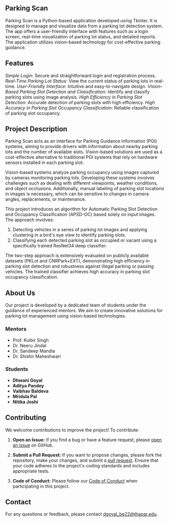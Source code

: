 ## Parking Scan

Parking Scan is a Python-based application developed using Tkinter. It is designed to manage and visualize data from a parking lot detection system. The app offers a user-friendly interface with features such as a login screen, real-time visualization of parking lot status, and detailed reports. The application utilizes vision-based technology for cost-effective parking guidance.

## Features

*Simple Login*: Secure and straightforward login and registration process.
*Real-Time Parking Lot Status*: View the current status of parking lots in real-time.
*User-Friendly Interface*: Intuitive and easy-to-navigate design.
*Vision-Based Parking Slot Detection and Classification*: Identify and classify parking slots using image analysis.
*High Efficiency in Parking Slot Detection*: Accurate detection of parking slots with high efficiency.
*High Accuracy in Parking Slot Occupancy Classification*: Reliable classification of parking slot occupancy.

## Project Description

Parking Scan acts as an interface for Parking Guidance Information (PGI) systems, aiming to provide drivers with information about nearby parking lots and the number of available slots. Vision-based solutions are used as a cost-effective alternative to traditional PGI systems that rely on hardware sensors installed in each parking slot.

Vision-based systems analyze parking occupancy using images captured by cameras monitoring parking lots. Developing these systems involves challenges such as dealing with different viewpoints, weather conditions, and object occlusions. Additionally, manual labeling of parking slot locations in images is necessary, which can be sensitive to changes in camera angles, replacements, or maintenance.

This project introduces an algorithm for Automatic Parking Slot Detection and Occupancy Classification (APSD-OC) based solely on input images. The approach involves:

1. Detecting vehicles in a series of parking lot images and applying clustering in a bird's eye view to identify parking slots.
2. Classifying each detected parking slot as occupied or vacant using a specifically trained ResNet34 deep classifier.

The two-step approach is extensively evaluated on publicly available datasets (PKLot and CNRPark+EXT), demonstrating high efficiency in parking slot detection and robustness against illegal parking or passing vehicles. The trained classifier achieves high accuracy in parking slot occupancy classification.

## About Us

Our project is developed by a dedicated team of students under the guidance of experienced mentors. We aim to create innovative solutions for parking lot management using vision-based technologies.

### Mentors

- Prof. Kulbir Singh
- Dr. Neeru Jindal
- Dr. Sandeep Mandia
- Dr. Shishir Maheshwari

### Students
- **Dhwani Goyal** 
- **Aditya Pandey** 
- **Vaibhav Baldeva**
- **Mridula Pal** 
- **Nitika Joshi**

## Contributing

We welcome contributions to improve the project! To contribute:

1. **Open an Issue:** If you find a bug or have a feature request, please [open an issue]() on GitHub.

2. **Submit a Pull Request:** If you want to propose changes, please fork the repository, make your changes, and submit a [pull request](). Ensure that your code adheres to the project's coding standards and includes appropriate tests.

3. **Code of Conduct:** Please follow our [Code of Conduct](CODE_OF_CONDUCT.md) when participating in this project.

## Contact

For any questions or feedback, please contact [dgoyal_be22@thapar.edu](mailto:dgoyal_be22@thapar.edu).



